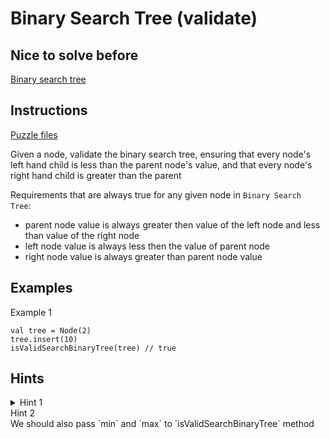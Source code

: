 # Binary Search Tree (validate)

## Nice to solve before
[Binary search tree](../insert/Insert.md)

## Instructions

[Puzzle files](.)

Given a node, validate the binary search tree, ensuring that every node's left hand child is less than the parent node's value, and that
every node's right hand child is greater than the parent

Requirements that are always true for any given node in `Binary Search Tree`:
* parent node value is always greater then value of the left node and less than value of the right node
* left node value is always less then the value of parent node
* right node value is always greater than parent node value

## Examples

Example 1

```
val tree = Node(2)
tree.insert(10)
isValidSearchBinaryTree(tree) // true
```

## Hints

<details>
<summary>Hint 1</summary>
We should use recursion
</details>

<summary>Hint 2</summary>
We should also pass `min` and `max` to `isValidSearchBinaryTree` method
</details>
